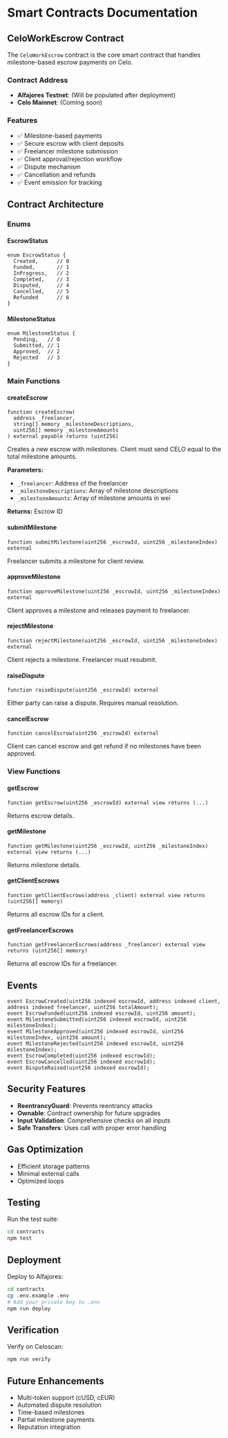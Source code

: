 # Smart Contracts Documentation

## CeloWorkEscrow Contract

The `CeloWorkEscrow` contract is the core smart contract that handles milestone-based escrow payments on Celo.

### Contract Address

- **Alfajores Testnet**: (Will be populated after deployment)
- **Celo Mainnet**: (Coming soon)

### Features

- ✅ Milestone-based payments
- ✅ Secure escrow with client deposits
- ✅ Freelancer milestone submission
- ✅ Client approval/rejection workflow
- ✅ Dispute mechanism
- ✅ Cancellation and refunds
- ✅ Event emission for tracking

## Contract Architecture

### Enums

#### EscrowStatus
```solidity
enum EscrowStatus {
  Created,      // 0
  Funded,       // 1
  InProgress,   // 2
  Completed,    // 3
  Disputed,     // 4
  Cancelled,    // 5
  Refunded      // 6
}
```

#### MilestoneStatus
```solidity
enum MilestoneStatus {
  Pending,   // 0
  Submitted, // 1
  Approved,  // 2
  Rejected   // 3
}
```

### Main Functions

#### createEscrow
```solidity
function createEscrow(
  address _freelancer,
  string[] memory _milestoneDescriptions,
  uint256[] memory _milestoneAmounts
) external payable returns (uint256)
```

Creates a new escrow with milestones. Client must send CELO equal to the total milestone amounts.

**Parameters:**
- `_freelancer`: Address of the freelancer
- `_milestoneDescriptions`: Array of milestone descriptions
- `_milestoneAmounts`: Array of milestone amounts in wei

**Returns:** Escrow ID

#### submitMilestone
```solidity
function submitMilestone(uint256 _escrowId, uint256 _milestoneIndex) external
```

Freelancer submits a milestone for client review.

#### approveMilestone
```solidity
function approveMilestone(uint256 _escrowId, uint256 _milestoneIndex) external
```

Client approves a milestone and releases payment to freelancer.

#### rejectMilestone
```solidity
function rejectMilestone(uint256 _escrowId, uint256 _milestoneIndex) external
```

Client rejects a milestone. Freelancer must resubmit.

#### raiseDispute
```solidity
function raiseDispute(uint256 _escrowId) external
```

Either party can raise a dispute. Requires manual resolution.

#### cancelEscrow
```solidity
function cancelEscrow(uint256 _escrowId) external
```

Client can cancel escrow and get refund if no milestones have been approved.

### View Functions

#### getEscrow
```solidity
function getEscrow(uint256 _escrowId) external view returns (...)
```

Returns escrow details.

#### getMilestone
```solidity
function getMilestone(uint256 _escrowId, uint256 _milestoneIndex) external view returns (...)
```

Returns milestone details.

#### getClientEscrows
```solidity
function getClientEscrows(address _client) external view returns (uint256[] memory)
```

Returns all escrow IDs for a client.

#### getFreelancerEscrows
```solidity
function getFreelancerEscrows(address _freelancer) external view returns (uint256[] memory)
```

Returns all escrow IDs for a freelancer.

## Events

```solidity
event EscrowCreated(uint256 indexed escrowId, address indexed client, address indexed freelancer, uint256 totalAmount);
event EscrowFunded(uint256 indexed escrowId, uint256 amount);
event MilestoneSubmitted(uint256 indexed escrowId, uint256 milestoneIndex);
event MilestoneApproved(uint256 indexed escrowId, uint256 milestoneIndex, uint256 amount);
event MilestoneRejected(uint256 indexed escrowId, uint256 milestoneIndex);
event EscrowCompleted(uint256 indexed escrowId);
event EscrowCancelled(uint256 indexed escrowId);
event DisputeRaised(uint256 indexed escrowId);
```

## Security Features

- **ReentrancyGuard**: Prevents reentrancy attacks
- **Ownable**: Contract ownership for future upgrades
- **Input Validation**: Comprehensive checks on all inputs
- **Safe Transfers**: Uses call with proper error handling

## Gas Optimization

- Efficient storage patterns
- Minimal external calls
- Optimized loops

## Testing

Run the test suite:

```bash
cd contracts
npm test
```

## Deployment

Deploy to Alfajores:

```bash
cd contracts
cp .env.example .env
# Add your private key to .env
npm run deploy
```

## Verification

Verify on Celoscan:

```bash
npm run verify
```

## Future Enhancements

- Multi-token support (cUSD, cEUR)
- Automated dispute resolution
- Time-based milestones
- Partial milestone payments
- Reputation integration
